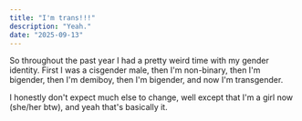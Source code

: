 ```yaml
---
title: "I'm trans!!!"
description: "Yeah."
date: "2025-09-13"
---
```


So throughout the past year I had a pretty weird time with my gender identity. First I was a cisgender male, then I'm non-binary, then I'm bigender, then I'm demiboy, then I'm bigender, and now I'm transgender.

I honestly don't expect much else to change, well except that I'm a girl now (she/her btw), and yeah that's basically it.